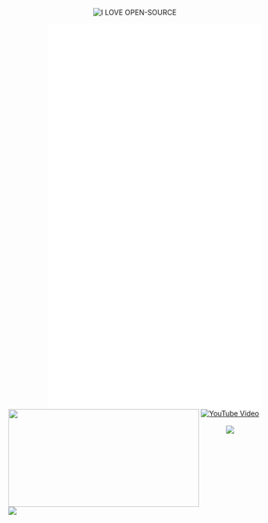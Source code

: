 <p align="center">
	<picture>
		<source
			media="(prefers-color-scheme: dark)"
			srcset="
				https://readme-typing-svg.demolab.com?font=&weight=600&size=40&pause=1000&color=FFFFFF&center=true&vCenter=true&random=false&width=435&height=60&lines=I+LOVE+OPEN+SOURCE
			"
		/>
		<source
			media="(prefers-color-scheme: light)"
			srcset="
				https://readme-typing-svg.demolab.com?font=&weight=600&size=40&pause=1000&color=000000&center=true&vCenter=true&random=false&width=435&height=60&lines=I+LOVE+OPEN+SOURCE
			"
		/>
		<img
			alt="I LOVE OPEN-SOURCE"
			src="https://readme-typing-svg.demolab.com?font=&weight=600&size=40&pause=1000&color=FFFFFF&center=true&vCenter=true&random=false&width=435&height=60&lines=I+LOVE+OPEN-SOURCE"
		/>
	</picture>
</p>

<p align="center">
	<a href="https://github.com/lowlighter/metrics">
		<img width="425" align="right" src="/github-metrics.svg" />
	</a>
	<a href="https://discord.com/users/579544867626024960">
		<img
			width="380"
			height="195"
			align="left"
			src="https://lanyard.cnrad.dev/api/579544867626024960?bg=FFFFFF00&animated=true&idleMessage=Well%2C%20the%20world%20sucks%2C%20but%20the%20engineering%20world%20is%20nice&borderRadius=30px"
		/>
	</a>
	<img
		width="380"
		align="left"
		src="https://github-readme-stats.vercel.app/api?username=yorukot&show_icons=true&theme=calm"
	/>
</p>

<p align="center">
	<a href="https://www.youtube.com/watch?v=LJvEIjRBSDA" target="_blank">
		<img width="380" src="https://img.youtube.com/vi/LJvEIjRBSDA/0.jpg" alt="YouTube Video" />
	</a>
</p>

<p align="center">
	<img
		align="center"
		src="https://komarev.com/ghpvc/?username=yorukot&style=flat-square&base=500"
	/>
</p>
